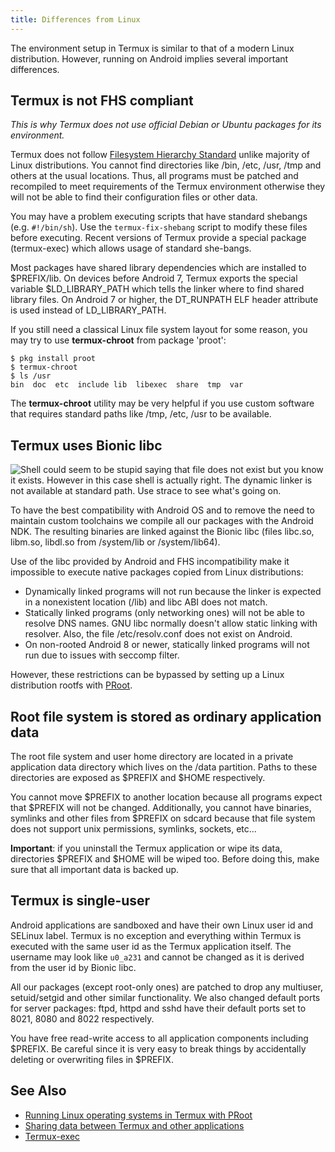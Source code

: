 ```yaml
---
title: Differences from Linux
---
```


The environment setup in Termux is similar to that of a modern Linux
distribution. However, running on Android implies several important
differences.

## Termux is not FHS compliant

*This is why Termux does not use official Debian or Ubuntu packages for
its environment.*

Termux does not follow [Filesystem Hierarchy
Standard](https://en.wikipedia.org/wiki/Filesystem_Hierarchy_Standard)
unlike majority of Linux distributions. You cannot find directories like
/bin, /etc, /usr, /tmp and others at the usual locations. Thus, all
programs must be patched and recompiled to meet requirements of the
Termux environment otherwise they will not be able to find their
configuration files or other data.

You may have a problem executing scripts that have standard shebangs
(e.g. `#!/bin/sh`). Use the `termux-fix-shebang` script to modify these
files before executing. Recent versions of Termux provide a special
package (termux-exec) which allows usage of standard she-bangs.

Most packages have shared library dependencies which are installed to
$PREFIX/lib. On devices before Android 7, Termux exports the special
variable $LD\_LIBRARY\_PATH which tells the linker where to find shared
library files. On Android 7 or higher, the DT\_RUNPATH ELF header
attribute is used instead of LD\_LIBRARY\_PATH.

If you still need a classical Linux file system layout for some reason,
you may try to use **termux-chroot** from package 'proot':

```shell
$ pkg install proot
$ termux-chroot
$ ls /usr
bin  doc  etc  include lib  libexec  share  tmp  var
```

The **termux-chroot** utility may be very helpful if you use custom
software that requires standard paths like /tmp, /etc, /usr to be
available.

## Termux uses Bionic libc

![Shell could seem to be stupid saying that file does not exist but you
know it exists. However in this case shell is actually right. The
dynamic linker is not available at standard path. Use strace to see
what's going
on.](dynlinker-issue.png "Shell could seem to be stupid saying that file does not exist but you know it exists. However in this case shell is actually right. The dynamic linker is not available at standard path. Use strace to see what's going on.")

To have the best compatibility with Android OS and to remove the need to
maintain custom toolchains we compile all our packages with the Android
NDK. The resulting binaries are linked against the Bionic libc (files
libc.so, libm.so, libdl.so from /system/lib or /system/lib64).

Use of the libc provided by Android and FHS incompatibility make it
impossible to execute native packages copied from Linux distributions:

-   Dynamically linked programs will not run because the linker is
    expected in a nonexistent location (/lib) and libc ABI does not
    match.
-   Statically linked programs (only networking ones) will not be able
    to resolve DNS names. GNU libc normally doesn't allow static linking
    with resolver. Also, the file /etc/resolv.conf does not exist on
    Android.
-   On non-rooted Android 8 or newer, statically linked programs will
    not run due to issues with seccomp filter.

However, these restrictions can be bypassed by setting up a Linux
distribution rootfs with [PRoot](proot).

## Root file system is stored as ordinary application data

The root file system and user home directory are located in a private
application data directory which lives on the /data partition. Paths to
these directories are exposed as $PREFIX and $HOME respectively.

You cannot move $PREFIX to another location because all programs expect
that $PREFIX will not be changed. Additionally, you cannot have
binaries, symlinks and other files from $PREFIX on sdcard because that
file system does not support unix permissions, symlinks, sockets, etc...

**Important**: if you uninstall the Termux application or wipe its data,
directories $PREFIX and $HOME will be wiped too. Before doing this, make
sure that all important data is backed up.

## Termux is single-user

Android applications are sandboxed and have their own Linux user id and
SELinux label. Termux is no exception and everything within Termux is
executed with the same user id as the Termux application itself. The
username may look like `u0_a231` and cannot be changed as it is derived
from the user id by Bionic libc.

All our packages (except root-only ones) are patched to drop any
multiuser, setuid/setgid and other similar functionality. We also
changed default ports for server packages: ftpd, httpd and sshd have
their default ports set to 8021, 8080 and 8022 respectively.

You have free read-write access to all application components including
$PREFIX. Be careful since it is very easy to break things by
accidentally deleting or overwriting files in $PREFIX.

## See Also

- [Running Linux operating systems in Termux with PRoot](proot)
- [Sharing data between Termux and other
  applications](sharing-data)
- [Termux-exec](termux-exec)
